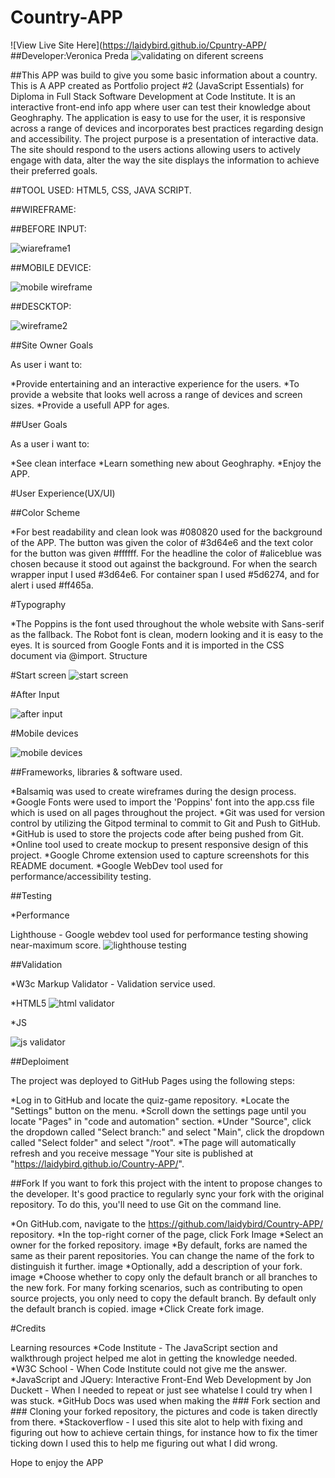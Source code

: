 # Country-APP
![View Live Site Here](https://laidybird.github.io/Cpuntry-APP/
##Developer:Veronica Preda
![validating on diferent screens](https://user-images.githubusercontent.com/66474546/202907612-d262cb25-863e-4f96-915a-ce64ae1f78ae.png)

##This APP was build to give you some basic information about a country.
This is A APP created as Portfolio project #2 (JavaScript Essentials) for Diploma in Full Stack Software Development at Code Institute. It is an interactive front-end info app where user can test their knowledge about Geoghraphy. 
The application is easy to use for the user, it is responsive across a range of devices and incorporates best practices regarding design and accessibility.
The project purpose is a presentation of interactive data. The site should respond to the users actions allowing users to actively engage with data, alter the way the site displays the information to achieve their preferred goals.

##TOOL USED: HTML5, CSS, JAVA SCRIPT.

##WIREFRAME:

##BEFORE INPUT:

![wiareframe1](https://user-images.githubusercontent.com/66474546/202907699-c471ac5f-327c-4350-bb59-40695d072a97.png)

##MOBILE DEVICE:

![mobile wireframe](https://user-images.githubusercontent.com/66474546/202907731-8c99bf19-023f-4487-92fa-cfbaa9ef9623.png)

##DESCKTOP:


![wireframe2](https://user-images.githubusercontent.com/66474546/202907754-61db76dc-4122-4016-afaa-38ba2b70bff8.png)

##Site Owner Goals

As user i want to:

*Provide entertaining and an interactive experience for the users.
*To provide a website that looks well across a range of devices and screen sizes.
*Provide a usefull APP for ages.

##User Goals

As a user i want to:

*See clean interface
*Learn something new about Geoghraphy.
*Enjoy the APP.

#User Experience(UX/UI)

##Color Scheme

*For best readability and clean look was #080820 used for the background of the APP. The button was given the color of #3d64e6 and the text color for the button was given #ffffff. For the headline the color of #aliceblue was chosen because it stood out against the background. For when the search wrapper input I used #3d64e6. 
For container span I used #5d6274, and for alert i used #ff465a.

#Typography

*The Poppins is the font used throughout the whole website with Sans-serif as the fallback. The Robot font is clean, modern looking and it is easy to the eyes. It is sourced from Google Fonts and it is imported in the CSS document via @import.
Structure

#Start screen 
![start screen](https://user-images.githubusercontent.com/66474546/202908917-32570031-db53-4c97-8cdc-a567298cb035.png)

#After Input 


![after input](https://user-images.githubusercontent.com/66474546/202908967-c551b1e5-ff1c-445d-a7dd-68afe72ab9a5.png)

#Mobile devices

![mobile devices](https://user-images.githubusercontent.com/66474546/202909025-1330f962-e822-4d92-810c-bdf71dff9db5.png)

##Frameworks, libraries & software used.

*Balsamiq was used to create wireframes during the design process.
*Google Fonts were used to import the 'Poppins' font into the app.css file which is used on all pages throughout the project.
*Git was used for version control by utilizing the Gitpod terminal to commit to Git and Push to GitHub.
*GitHub is used to store the projects code after being pushed from Git.
*Online tool used to create mockup to present responsive design of this project.
*Google Chrome extension used to capture screenshots for this README document.
*Google WebDev tool used for performance/accessibility testing.

##Testing

*Performance

Lighthouse - Google webdev tool used for performance testing showing near-maximum score.
![lighthouse testing](https://user-images.githubusercontent.com/66474546/202909218-0b208c69-4f9e-4411-b9fc-a64ae886cdf9.png)

##Validation

*W3c Markup Validator - Validation service used.

*HTML5
![html validator](https://user-images.githubusercontent.com/66474546/202909329-a6b4d8fe-af29-4f04-b251-9a34fb3f2d80.png)

*JS


![js validator](https://user-images.githubusercontent.com/66474546/202909365-72789878-4dc7-4d5f-a1b8-77d5fadec56d.png)


##Deploiment

The project was deployed to GitHub Pages using the following steps:

*Log in to GitHub and locate the quiz-game repository.
*Locate the "Settings" button on the menu.
*Scroll down the settings page until you locate "Pages" in "code and automation" section.
*Under "Source", click the dropdown called "Select branch:" and select "Main", click the dropdown called "Select folder" and select "/root".
*The page will automatically refresh and you receive message "Your site is published at "https://laidybird.github.io/Country-APP/".

##Fork
If you want to fork this project with the intent to propose changes to the developer. It's good practice to regularly sync your fork with the original repository. To do this, you'll need to use Git on the command line.

*On GitHub.com, navigate to the https://github.com/laidybird/Country-APP/ repository.
*In the top-right corner of the page, click Fork Image
*Select an owner for the forked repository. image
*By default, forks are named the same as their parent repositories. You can change the name of the fork to distinguish it further. image
*Optionally, add a description of your fork. image
*Choose whether to copy only the default branch or all branches to the new fork. For many forking scenarios, such as contributing to open source projects, you only need to copy the default branch. By default only the default branch is copied. image
*Click Create fork image.

#Credits

Learning resources
*Code Institute - The JavaScript section and walkthrough project helped me alot in getting the knowledge needed.
*W3C School - When Code Institute could not give me the answer.
*JavaScript and JQuery: Interactive Front-End Web Development by Jon Duckett - When I needed to repeat or just see whatelse I could try when I was stuck.
*GitHub Docs was used when making the ### Fork section and ### Cloning your forked repository, the pictures and code is taken directly from there.
*Stackoverflow - I used this site alot to help with fixing and figuring out how to achieve certain things, for instance how to fix the timer ticking down I used this to help me figuring out what I did wrong.


Hope to enjoy the APP


